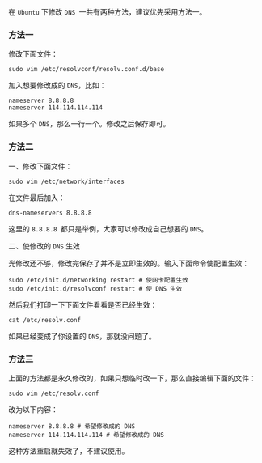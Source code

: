 在 `Ubuntu` 下修改 `DNS `一共有两种方法，建议优先采用方法一。

### 方法一

修改下面文件：

```shell
sudo vim /etc/resolvconf/resolv.conf.d/base
```

加入想要修改成的 `DNS`，比如：

```shell
nameserver 8.8.8.8
nameserver 114.114.114.114
```

如果多个 `DNS`，那么一行一个。修改之后保存即可。

### 方法二

一、修改下面文件：

```shell
sudo vim /etc/network/interfaces
```

在文件最后加入：

```shell
dns-nameservers 8.8.8.8
```

这里的 `8.8.8.8 `都只是举例，大家可以修改成自己想要的 `DNS`。

二、使修改的 `DNS` 生效

光修改还不够，修改完保存了并不是立即生效的。输入下面命令使配置生效：

```shell
sudo /etc/init.d/networking restart # 使网卡配置生效
sudo /etc/init.d/resolvconf restart # 使 DNS 生效
```

然后我们打印一下下面文件看看是否已经生效：

```shell
cat /etc/resolv.conf
```

如果已经变成了你设置的 `DNS`，那就没问题了。

### 方法三

上面的方法都是永久修改的，如果只想临时改一下，那么直接编辑下面的文件：

```shell
sudo vim /etc/resolv.conf
```

改为以下内容：

```shell
nameserver 8.8.8.8 # 希望修改成的 DNS
nameserver 114.114.114.114 # 希望修改成的 DNS
```

这种方法重启就失效了，不建议使用。